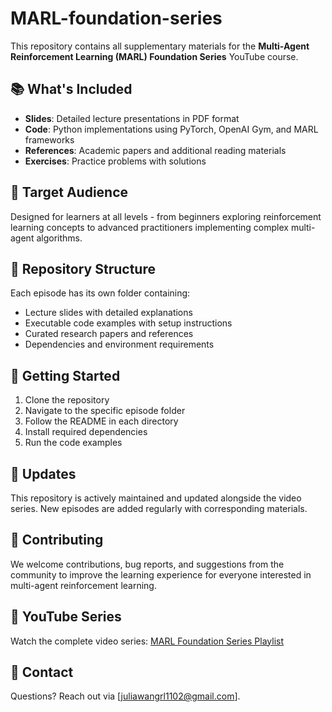 # MARL-foundation-series
This repository contains all supplementary materials for the **Multi-Agent Reinforcement Learning (MARL) Foundation Series** YouTube course.

## 📚 What's Included

- **Slides**: Detailed lecture presentations in PDF format
- **Code**: Python implementations using PyTorch, OpenAI Gym, and MARL frameworks
- **References**: Academic papers and additional reading materials
- **Exercises**: Practice problems with solutions

## 🎯 Target Audience

Designed for learners at all levels - from beginners exploring reinforcement learning concepts to advanced practitioners implementing complex multi-agent algorithms.

## 📁 Repository Structure

Each episode has its own folder containing:
- Lecture slides with detailed explanations
- Executable code examples with setup instructions
- Curated research papers and references
- Dependencies and environment requirements

## 🚀 Getting Started

1. Clone the repository
2. Navigate to the specific episode folder
3. Follow the README in each directory
4. Install required dependencies
5. Run the code examples

## 🔄 Updates

This repository is actively maintained and updated alongside the video series. New episodes are added regularly with corresponding materials.

## 🤝 Contributing

We welcome contributions, bug reports, and suggestions from the community to improve the learning experience for everyone interested in multi-agent reinforcement learning.

## 🎥 YouTube Series

Watch the complete video series: [MARL Foundation Series Playlist](your-youtube-playlist-link)

## 📧 Contact

Questions? Reach out via [juliawangrl1102@gmail.com].
